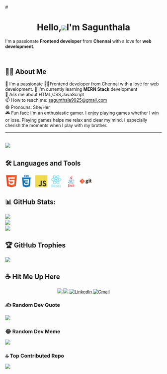 #<h1 align="center"> Hello,<img src="https://media.giphy.com/media/hvRJCLFzcasrR4ia7z/giphy.gif" width="30px"/>I'm Sagunthala</h1> 
  I'm a passionate <strong>Frontend developer</strong> from <strong>Chennai</strong> with a love for <strong>web development</strong>.

<br>

## :woman_technologist: About Me 
🚀 I'm a passionate 👩‍💻Frontend developer from Chennai with a love for web development.
🌱 I'm currently learning <strong>MERN Stack</strong> development<br>
💬 Ask me about HTML,CSS,JavaScript <br>
📫 How to reach me: <a href="mailto:sagunthala9925@gmail.com">sagunthala9925@gmail.com</a><br>
😄 Pronouns: She/Her<br>
🎮 Fun fact: I'm an enthusiastic gamer. I enjoy playing games whether I win or lose. 
    Playing games helps me relax and clear my mind. I especially cherish the moments when I play with my brother.

---
[![](https://visitcount.itsvg.in/api?id=Sagunthala-A&icon=5&color=3)](https://visitcount.itsvg.in)
---

## :hammer_and_wrench: Languages and Tools 
<div>
  <img src="https://github.com/devicons/devicon/blob/master/icons/html5/html5-original.svg" title="HTML5" alt="HTML" width="40" height="40"/>&nbsp;
  <img src="https://github.com/devicons/devicon/blob/master/icons/css3/css3-plain-wordmark.svg"  title="CSS3" alt="CSS" width="40" height="40"/>&nbsp;
  <img src="https://github.com/devicons/devicon/blob/master/icons/javascript/javascript-original.svg" title="JavaScript" alt="JavaScript" width="40" height="40"/>&nbsp;
  <img src="https://github.com/devicons/devicon/blob/master/icons/react/react-original-wordmark.svg" title="React" alt="React" width="40" height="40"/>&nbsp;
  <img src="https://github.com/devicons/devicon/blob/master/icons/java/java-original-wordmark.svg" title="Java" alt="Java" width="40" height="40"/>&nbsp;
  <img src="https://github.com/devicons/devicon/blob/master/icons/git/git-original-wordmark.svg" title="Git" **alt="Git" width="40" height="40"/>
</div>  

## 📊 GitHub Stats:
![](https://github-readme-stats.vercel.app/api?username=Sagunthala-A&theme=nightowl&hide_border=true&include_all_commits=true&count_private=true)<br/>
![](https://github-readme-streak-stats.herokuapp.com/?user=Sagunthala-A&theme=nightowl&hide_border=true)<br/>
![](https://github-readme-stats.vercel.app/api/top-langs/?username=Sagunthala-A&theme=nightowl&hide_border=true&include_all_commits=true&count_private=true&layout=compact)

## 🏆 GitHub Trophies
![](https://github-profile-trophy.vercel.app/?username=Sagunthala-A&theme=algolia&no-frame=false&no-bg=false&margin-w=4)

## :coffee: Hit Me Up Here
<p align="center">
	<a href="https://github.com/Sagunthala-A" alt="Github" title="github">
       <img src="https://img.shields.io/badge/For_More_Useful_Repos-15k?style=for-the-badge&color=2088FF&logo=github&logoColor=fff"/>
    </a>
    <a href="https://github.com/Sagunthala-A?tab=repositories" alt="Github Stars" title="Star Mark Repo">
        <img src="https://img.shields.io/badge/Shower_stars_if_you_like_my_repos-15k?style=for-the-badge&color=ffd000&logo=apachespark&logoColor=black"/>
    </a>
    <a href="">
        <img src="https://img.shields.io/badge/For_Professional_Updates-15k?style=for-the-badge&color=0a66c2&logo=linkedin" alt="LinkedIn"/>
    </a>
    <a href="mailto:sagunthala9925@gmail.com">
        <img src="https://img.shields.io/badge/Email-Me-ff0000?style=for-the-badge&logo=gmail&logoColor=white)](mailto:your.email@gmail.com" alt="Gmail"/>
    </a>
</p>

### ✍️ Random Dev Quote
![](https://quotes-github-readme.vercel.app/api?type=horizontal&theme=radical)

### 😂 Random Dev Meme
<img src='https://randommeme-five.vercel.app/' style="height: 400px;"/>

### 🔝 Top Contributed Repo
![](https://github-contributor-stats.vercel.app/api?username=Sagunthala-A&limit=5&theme=algolia&combine_all_yearly_contributions=true)





<!-- Proudly created with GPRM ( https://gprm.itsvg.in ) -->
